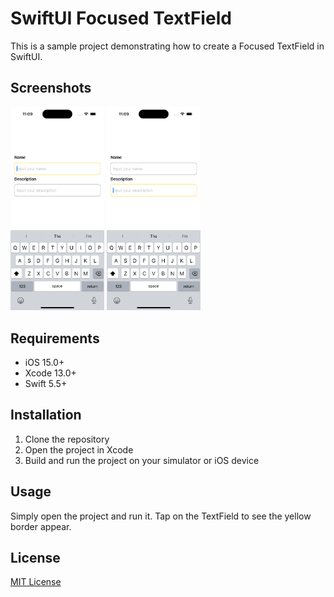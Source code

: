 # SwiftUI Focused TextField

This is a sample project demonstrating how to create a Focused TextField in SwiftUI.

## Screenshots

<p align="left" width="100%">
    <img width="150" src="Resources/screenshot1.png"> 
    <img width="150" src="Resources/screenshot2.png"> 
</p>

## Requirements

- iOS 15.0+
- Xcode 13.0+
- Swift 5.5+

## Installation

1. Clone the repository
2. Open the project in Xcode
3. Build and run the project on your simulator or iOS device

## Usage

Simply open the project and run it. Tap on the TextField to see the yellow border appear.

## License

[MIT License](LICENSE)

